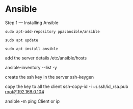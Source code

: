 # Ansible
Step 1 — Installing Ansible
```
sudo apt-add-repository ppa:ansible/ansible
```
```
sudo apt update
```
```
sudo apt install ansible
```
add the server details 
/etc/ansible/hosts

ansible-inventory --list -y

create the ssh key in the server 
ssh-keygen

copy the key to all the client 
ssh-copy-id -i ~/.ssh/id_rsa.pub root@192.168.0.104

ansible -m ping Client or ip 
